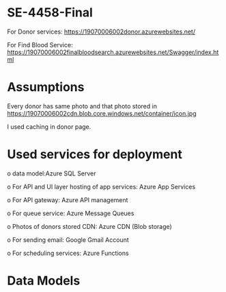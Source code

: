 # SE-4458-Final
For Donor services: https://19070006002donor.azurewebsites.net/

For Find Blood Service: https://19070006002finalbloodsearch.azurewebsites.net/Swagger/index.html


# Assumptions
Every donor has same photo and that photo stored in https://19070006002cdn.blob.core.windows.net/container/icon.jpg

I used caching in donor page.

# Used services for deployment
o data model:Azure SQL Server

o For API and UI layer hosting of app services: Azure App Services 

o For API gateway: Azure API management 

o For queue service: Azure Message Queues

o Photos of donors stored CDN: Azure CDN (Blob storage)

o For sending email: Google Gmail Account  

o For scheduling services: Azure Functions

# Data Models





